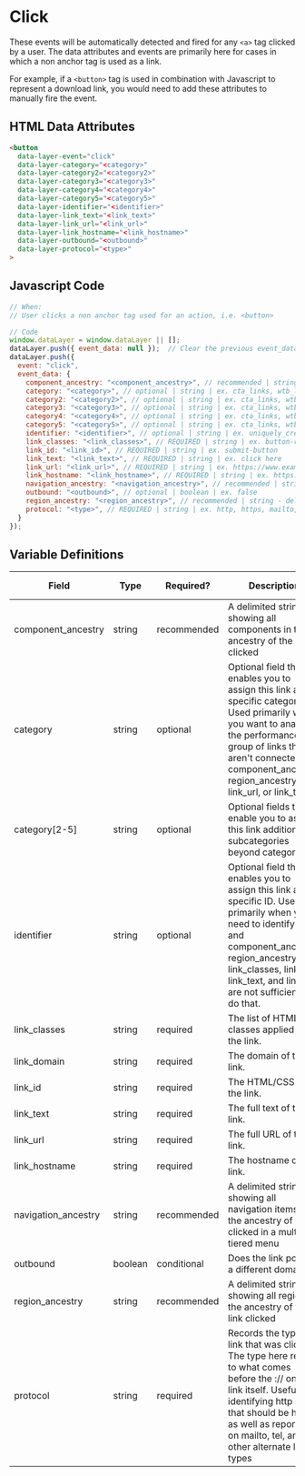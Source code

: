 # Click

These events will be automatically detected and fired for any `<a>` tag clicked by a user. The data attributes and events are primarily here for cases in which a non anchor tag is used as a link. 

For example, if a `<button>` tag is used in combination with Javascript to represent a download link, you would need to add these attributes to manually fire the event.

## HTML Data Attributes

```html
<button
  data-layer-event="click"
  data-layer-category="<category>"
  data-layer-category2="<category2>"
  data-layer-category3="<category3>"
  data-layer-category4="<category4>"
  data-layer-category5="<category5>"
  data-layer-identifier="<identifier>"
  data-layer-link_text="<link_text>"
  data-layer-link_url="<link_url>"
  data-layer-link_hostname="<link_hostname>"      
  data-layer-outbound="<outbound>"
  data-layer-protocol="<type>"
>
```

## Javascript Code

```js
// When:
// User clicks a non anchor tag used for an action, i.e. <button>

// Code
window.dataLayer = window.dataLayer || [];
dataLayer.push({ event_data: null });  // Clear the previous event_data object.
dataLayer.push({
  event: "click",
  event_data: {
    component_ancestry: "<component_ancestry>", // recommended | string | string - delimeted (~) | ex. hero~product carousel
    category: "<category>", // optional | string | ex. cta_links, wtb_links
    category2: "<category2>", // optional | string | ex. cta_links, wtb_links
    category3: "<category3>", // optional | string | ex. cta_links, wtb_links
    category4: "<category4>", // optional | string | ex. cta_links, wtb_links
    category5: "<category5>", // optional | string | ex. cta_links, wtb_links
    identifier: "<identifier>", // optional | string | ex. uniquely_created_id
    link_classes: "<link_classes>", // REQUIRED | string | ex. button-red 
    link_id: "<link_id>", // REQUIRED | string | ex. submit-button
    link_text: "<link_text>", // REQUIRED | string | ex. click here
    link_url: "<link_url>", // REQUIRED | string | ex. https://www.example.com/form
    link_hostname: "<link_hostname>", // REQUIRED | string | ex. https://www.example.com
    navigation_ancestry: "<navigation_ancestry>", // recommended | string - delimeted (~) | ex. about~Our CEO
    outbound: "<outbound>", // optional | boolean | ex. false
    region_ancestry: "<region_ancestry>", // recommended | string - delimeted (~) | ex. header~navigation
    protocol: "<type>", // REQUIRED | string | ex. http, https, mailto, tel
  }
});
```

## Variable Definitions

|Field|Type|Required?|Description|Example|Pattern|Min Length|Max Length|Minimum|Maximum|Multiple Of|
| --- | --- | --- | --- | --- | --- | --- | --- | --- | --- | --- |
|component_ancestry|string|recommended|A delimited string showing all components in the ancestry of the link clicked|hero~product carousel
|category|string|optional|Optional field that enables you to assign this link a specific category. Used primarily when you want to analyze the performance of a group of links that aren't connected by component_ancestry, region_ancestry, link_url, or link_text.|cta_links, wtb_links|
|category[2-5]|string|optional|Optional fields that enable you to assign this link additional subcategories beyond category.|cta_links, wtb_links|
|identifier|string|optional|Optional field that enables you to assign this link a specific ID. Used primarily when you need to identify a link and component_ancestry, region_ancestry, link_classes, link_id, link_text, and link_url are not sufficient to do that.||
|link_classes|string|required|The list of HTML/CSS classes applied to the link.|button-red|
|link_domain|string|required|The domain of the link.|example.com|
|link_id|string|required|The HTML/CSS ID of the link.|submit-button|
|link_text|string|required|The full text of the link.|click here|
|link_url|string|required|The full URL of the link.|https://www.example.com/form|
|link_hostname|string|required|The hostname of the link.|https://www.example.com|
|navigation_ancestry|string|recommended|A delimited string showing all navigation items in the ancestry of link clicked in a multi-tiered menu|about~our leadership~our CEO|
|outbound|boolean|conditional|Does the link point to a different domain?|false|
|region_ancestry|string|recommended|A delimited string showing all regions in the ancestry of the link clicked|header~navigation|
|protocol|string|required|Records the type of link that was clicked. The type here refers to what comes before the :// on the link itself. Useful for identifying http links that should be https, as well as reporting on mailto, tel, and other alternate link types|http, https, tel, mailto|
